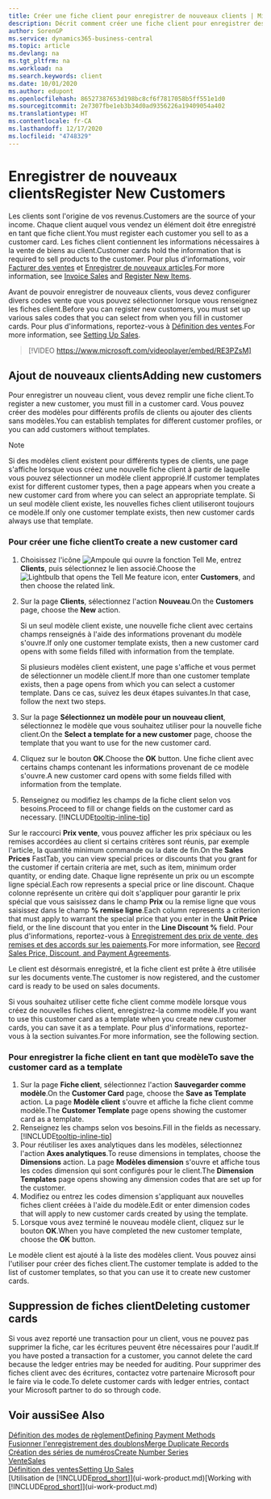 ```yaml
---
title: Créer une fiche client pour enregistrer de nouveaux clients | Microsoft Docs
description: Décrit comment créer une fiche client pour enregistrer des informations sur chaque nouveau client ou client auquel vous vendez.
author: SorenGP
ms.service: dynamics365-business-central
ms.topic: article
ms.devlang: na
ms.tgt_pltfrm: na
ms.workload: na
ms.search.keywords: client
ms.date: 10/01/2020
ms.author: edupont
ms.openlocfilehash: 86527387653d198bc8cf6f7817058b5ff551e1d0
ms.sourcegitcommit: 2e7307fbe1eb3b34d0ad9356226a19409054a402
ms.translationtype: HT
ms.contentlocale: fr-CA
ms.lasthandoff: 12/17/2020
ms.locfileid: "4748329"
---
```

# <a name="register-new-customers"></a><span data-ttu-id="eb6a3-103">Enregistrer de nouveaux clients</span><span class="sxs-lookup"><span data-stu-id="eb6a3-103">Register New Customers</span></span>

<span data-ttu-id="eb6a3-104">Les clients sont l'origine de vos revenus.</span><span class="sxs-lookup"><span data-stu-id="eb6a3-104">Customers are the source of your income.</span></span> <span data-ttu-id="eb6a3-105">Chaque client auquel vous vendez un élément doit être enregistré en tant que fiche client.</span><span class="sxs-lookup"><span data-stu-id="eb6a3-105">You must register each customer you sell to as a customer card.</span></span> <span data-ttu-id="eb6a3-106">Les fiches client contiennent les informations nécessaires à la vente de biens au client.</span><span class="sxs-lookup"><span data-stu-id="eb6a3-106">Customer cards hold the information that is required to sell products to the customer.</span></span> <span data-ttu-id="eb6a3-107">Pour plus d'informations, voir [Facturer des ventes](sales-how-invoice-sales.md) et [Enregistrer de nouveaux articles](inventory-how-register-new-items.md).</span><span class="sxs-lookup"><span data-stu-id="eb6a3-107">For more information, see [Invoice Sales](sales-how-invoice-sales.md) and [Register New Items](inventory-how-register-new-items.md).</span></span>  

<span data-ttu-id="eb6a3-108">Avant de pouvoir enregistrer de nouveaux clients, vous devez configurer divers codes vente que vous pouvez sélectionner lorsque vous renseignez les fiches client.</span><span class="sxs-lookup"><span data-stu-id="eb6a3-108">Before you can register new customers, you must set up various sales codes that you can select from when you fill in customer cards.</span></span> <span data-ttu-id="eb6a3-109">Pour plus d'informations, reportez-vous à [Définition des ventes](sales-setup-sales.md).</span><span class="sxs-lookup"><span data-stu-id="eb6a3-109">For more information, see [Setting Up Sales](sales-setup-sales.md).</span></span>

> [!VIDEO https://www.microsoft.com/videoplayer/embed/RE3PZsM]

## <a name="adding-new-customers"></a><span data-ttu-id="eb6a3-110">Ajout de nouveaux clients</span><span class="sxs-lookup"><span data-stu-id="eb6a3-110">Adding new customers</span></span>

<span data-ttu-id="eb6a3-111">Pour enregistrer un nouveau client, vous devez remplir une fiche client.</span><span class="sxs-lookup"><span data-stu-id="eb6a3-111">To register a new customer, you must fill in a customer card.</span></span> <span data-ttu-id="eb6a3-112">Vous pouvez créer des modèles pour différents profils de clients ou ajouter des clients sans modèles.</span><span class="sxs-lookup"><span data-stu-id="eb6a3-112">You can establish templates for different customer profiles, or you can add customers without templates.</span></span>  

> [!NOTE]  
> <span data-ttu-id="eb6a3-113">Si des modèles client existent pour différents types de clients, une page s'affiche lorsque vous créez une nouvelle fiche client à partir de laquelle vous pouvez sélectionner un modèle client approprié.</span><span class="sxs-lookup"><span data-stu-id="eb6a3-113">If customer templates exist for different customer types, then a page appears when you create a new customer card from where you can select an appropriate template.</span></span> <span data-ttu-id="eb6a3-114">Si un seul modèle client existe, les nouvelles fiches client utiliseront toujours ce modèle.</span><span class="sxs-lookup"><span data-stu-id="eb6a3-114">If only one customer template exists, then new customer cards always use that template.</span></span>  

### <a name="to-create-a-new-customer-card"></a><span data-ttu-id="eb6a3-115">Pour créer une fiche client</span><span class="sxs-lookup"><span data-stu-id="eb6a3-115">To create a new customer card</span></span>

1. <span data-ttu-id="eb6a3-116">Choisissez l'icône ![Ampoule qui ouvre la fonction Tell Me](media/ui-search/search_small.png "Dites-moi ce que vous voulez faire"), entrez **Clients**, puis sélectionnez le lien associé.</span><span class="sxs-lookup"><span data-stu-id="eb6a3-116">Choose the ![Lightbulb that opens the Tell Me feature](media/ui-search/search_small.png "Tell me what you want to do") icon, enter **Customers**, and then choose the related link.</span></span>  
2. <span data-ttu-id="eb6a3-117">Sur la page **Clients**, sélectionnez l'action **Nouveau**.</span><span class="sxs-lookup"><span data-stu-id="eb6a3-117">On the **Customers** page, choose the **New** action.</span></span>

    <span data-ttu-id="eb6a3-118">Si un seul modèle client existe, une nouvelle fiche client avec certains champs renseignés à l'aide des informations provenant du modèle s'ouvre.</span><span class="sxs-lookup"><span data-stu-id="eb6a3-118">If only one customer template exists, then a new customer card opens with some fields filled with information from the template.</span></span>

    <span data-ttu-id="eb6a3-119">Si plusieurs modèles client existent, une page s'affiche et vous permet de sélectionner un modèle client.</span><span class="sxs-lookup"><span data-stu-id="eb6a3-119">If more than one customer template exists, then a page opens from which you can select a customer template.</span></span> <span data-ttu-id="eb6a3-120">Dans ce cas, suivez les deux étapes suivantes.</span><span class="sxs-lookup"><span data-stu-id="eb6a3-120">In that case, follow the next two steps.</span></span>
3. <span data-ttu-id="eb6a3-121">Sur la page **Sélectionnez un modèle pour un nouveau client**, sélectionnez le modèle que vous souhaitez utiliser pour la nouvelle fiche client.</span><span class="sxs-lookup"><span data-stu-id="eb6a3-121">On the **Select a template for a new customer** page, choose the template that you want to use for the new customer card.</span></span>
4. <span data-ttu-id="eb6a3-122">Cliquez sur le bouton **OK**.</span><span class="sxs-lookup"><span data-stu-id="eb6a3-122">Choose the **OK** button.</span></span> <span data-ttu-id="eb6a3-123">Une fiche client avec certains champs contenant les informations provenant de ce modèle s'ouvre.</span><span class="sxs-lookup"><span data-stu-id="eb6a3-123">A new customer card opens with some fields filled with information from the template.</span></span>  
5. <span data-ttu-id="eb6a3-124">Renseignez ou modifiez les champs de la fiche client selon vos besoins.</span><span class="sxs-lookup"><span data-stu-id="eb6a3-124">Proceed to fill or change fields on the customer card as necessary.</span></span> [!INCLUDE[tooltip-inline-tip](includes/tooltip-inline-tip_md.md)]

<span data-ttu-id="eb6a3-125">Sur le raccourci **Prix vente**, vous pouvez afficher les prix spéciaux ou les remises accordées au client si certains critères sont réunis, par exemple l'article, la quantité minimum commande ou la date de fin.</span><span class="sxs-lookup"><span data-stu-id="eb6a3-125">On the **Sales Prices** FastTab, you can view special prices or discounts that you grant for the customer if certain criteria are met, such as item, minimum order quantity, or ending date.</span></span> <span data-ttu-id="eb6a3-126">Chaque ligne représente un prix ou un escompte ligne spécial.</span><span class="sxs-lookup"><span data-stu-id="eb6a3-126">Each row represents a special price or line discount.</span></span> <span data-ttu-id="eb6a3-127">Chaque colonne représente un critère qui doit s'appliquer pour garantir le prix spécial que vous saisissez dans le champ **Prix** ou la remise ligne que vous saisissez dans le champ **% remise ligne**.</span><span class="sxs-lookup"><span data-stu-id="eb6a3-127">Each column represents a criterion that must apply to warrant the special price that you enter in the **Unit Price** field, or the line discount that you enter in the **Line Discount %** field.</span></span> <span data-ttu-id="eb6a3-128">Pour plus d'informations, reportez-vous à [Enregistrement des prix de vente, des remises et des accords sur les paiements](sales-how-record-sales-price-discount-payment-agreements.md).</span><span class="sxs-lookup"><span data-stu-id="eb6a3-128">For more information, see [Record Sales Price, Discount, and Payment Agreements](sales-how-record-sales-price-discount-payment-agreements.md).</span></span>

<span data-ttu-id="eb6a3-129">Le client est désormais enregistré, et la fiche client est prête à être utilisée sur les documents vente.</span><span class="sxs-lookup"><span data-stu-id="eb6a3-129">The customer is now registered, and the customer card is ready to be used on sales documents.</span></span>

<span data-ttu-id="eb6a3-130">Si vous souhaitez utiliser cette fiche client comme modèle lorsque vous créez de nouvelles fiches client, enregistrez-la comme modèle.</span><span class="sxs-lookup"><span data-stu-id="eb6a3-130">If you want to use this customer card as a template when you create new customer cards, you can save it as a template.</span></span> <span data-ttu-id="eb6a3-131">Pour plus d'informations, reportez-vous à la section suivantes.</span><span class="sxs-lookup"><span data-stu-id="eb6a3-131">For more information, see the following section.</span></span>  

### <a name="to-save-the-customer-card-as-a-template"></a><span data-ttu-id="eb6a3-132">Pour enregistrer la fiche client en tant que modèle</span><span class="sxs-lookup"><span data-stu-id="eb6a3-132">To save the customer card as a template</span></span>

1. <span data-ttu-id="eb6a3-133">Sur la page **Fiche client**, sélectionnez l'action **Sauvegarder comme modèle**.</span><span class="sxs-lookup"><span data-stu-id="eb6a3-133">On the **Customer Card** page, choose the **Save as Template** action.</span></span> <span data-ttu-id="eb6a3-134">La page **Modèle client** s'ouvre et affiche la fiche client comme modèle.</span><span class="sxs-lookup"><span data-stu-id="eb6a3-134">The **Customer Template** page opens showing the customer card as a template.</span></span>
2. <span data-ttu-id="eb6a3-135">Renseignez les champs selon vos besoins.</span><span class="sxs-lookup"><span data-stu-id="eb6a3-135">Fill in the fields as necessary.</span></span> [!INCLUDE[tooltip-inline-tip](includes/tooltip-inline-tip_md.md)]
3. <span data-ttu-id="eb6a3-136">Pour réutiliser les axes analytiques dans les modèles, sélectionnez l'action **Axes analytiques**.</span><span class="sxs-lookup"><span data-stu-id="eb6a3-136">To reuse dimensions in templates, choose the **Dimensions** action.</span></span> <span data-ttu-id="eb6a3-137">La page **Modèles dimension** s'ouvre et affiche tous les codes dimension qui sont configurés pour le client.</span><span class="sxs-lookup"><span data-stu-id="eb6a3-137">The **Dimension Templates** page opens showing any dimension codes that are set up for the customer.</span></span>
4. <span data-ttu-id="eb6a3-138">Modifiez ou entrez les codes dimension s'appliquant aux nouvelles fiches client créées à l'aide du modèle.</span><span class="sxs-lookup"><span data-stu-id="eb6a3-138">Edit or enter dimension codes that will apply to new customer cards created by using the template.</span></span>  
5. <span data-ttu-id="eb6a3-139">Lorsque vous avez terminé le nouveau modèle client, cliquez sur le bouton **OK**.</span><span class="sxs-lookup"><span data-stu-id="eb6a3-139">When you have completed the new customer template, choose the **OK** button.</span></span>

<span data-ttu-id="eb6a3-140">Le modèle client est ajouté à la liste des modèles client. Vous pouvez ainsi l'utiliser pour créer des fiches client.</span><span class="sxs-lookup"><span data-stu-id="eb6a3-140">The customer template is added to the list of customer templates, so that you can use it to create new customer cards.</span></span>

## <a name="deleting-customer-cards"></a><span data-ttu-id="eb6a3-141">Suppression de fiches client</span><span class="sxs-lookup"><span data-stu-id="eb6a3-141">Deleting customer cards</span></span>

<span data-ttu-id="eb6a3-142">Si vous avez reporté une transaction pour un client, vous ne pouvez pas supprimer la fiche, car les écritures peuvent être nécessaires pour l'audit.</span><span class="sxs-lookup"><span data-stu-id="eb6a3-142">If you have posted a transaction for a customer, you cannot delete the card because the ledger entries may be needed for auditing.</span></span> <span data-ttu-id="eb6a3-143">Pour supprimer des fiches client avec des écritures, contactez votre partenaire Microsoft pour le faire via le code.</span><span class="sxs-lookup"><span data-stu-id="eb6a3-143">To delete customer cards with ledger entries, contact your Microsoft partner to do so through code.</span></span>  

## <a name="see-also"></a><span data-ttu-id="eb6a3-144">Voir aussi</span><span class="sxs-lookup"><span data-stu-id="eb6a3-144">See Also</span></span>

[<span data-ttu-id="eb6a3-145">Définition des modes de règlement</span><span class="sxs-lookup"><span data-stu-id="eb6a3-145">Defining Payment Methods</span></span>](finance-payment-methods.md)  
[<span data-ttu-id="eb6a3-146">Fusionner l'enregistrement des doublons</span><span class="sxs-lookup"><span data-stu-id="eb6a3-146">Merge Duplicate Records</span></span>](sales-how-merge-duplicate-records.md)  
[<span data-ttu-id="eb6a3-147">Création des séries de numéros</span><span class="sxs-lookup"><span data-stu-id="eb6a3-147">Create Number Series</span></span>](ui-create-number-series.md)  
[<span data-ttu-id="eb6a3-148">Vente</span><span class="sxs-lookup"><span data-stu-id="eb6a3-148">Sales</span></span>](sales-manage-sales.md)  
[<span data-ttu-id="eb6a3-149">Définition des ventes</span><span class="sxs-lookup"><span data-stu-id="eb6a3-149">Setting Up Sales</span></span>](sales-setup-sales.md)  
<span data-ttu-id="eb6a3-150">[Utilisation de [!INCLUDE[prod_short](includes/prod_short.md)]](ui-work-product.md)</span><span class="sxs-lookup"><span data-stu-id="eb6a3-150">[Working with [!INCLUDE[prod_short](includes/prod_short.md)]](ui-work-product.md)</span></span>  
